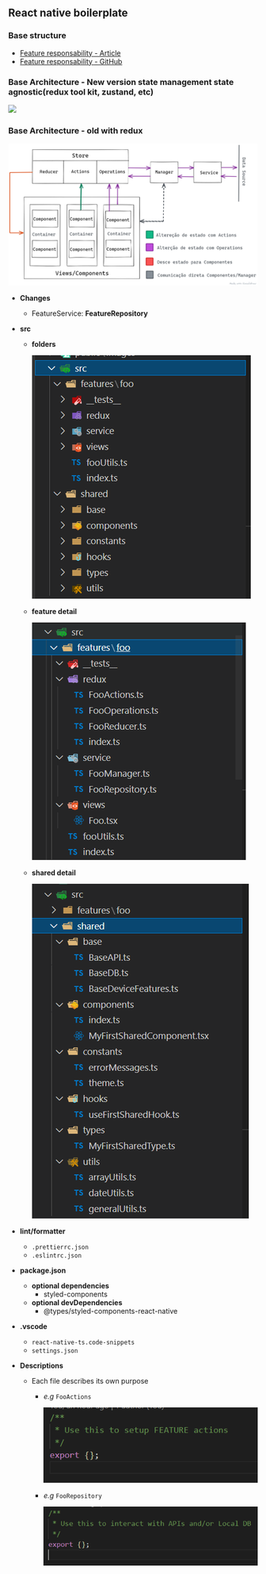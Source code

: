 ## React native boilerplate

### Base structure

- [Feature responsability - Article](https://ramonprata.medium.com/react-controle-de-estado-vamos-organizar-a065e0f5e82c)
- [Feature responsability - GitHub](https://github.com/ramonprata/structure_react_redux_app)


### Base Architecture - New version state management state agnostic(redux tool kit, zustand, etc)

![](https://github.com/ramonprata/structure_react_redux_app/blob/master/imagesReadme/feature-zoom-in.PNG?raw=true)

### Base Architecture - old with redux

![](https://github.com/ramonprata/structure_react_redux_app/blob/master/imagesReadme/structure.png?raw=true)

- **Changes**

  - FeatureService: **FeatureRepository**

- **src**

  - **folders**

    ![](public/images/structureCollapsed.PNG)

  - **feature detail**

    ![](public/images/srcFeatureDetails.PNG)

  - **shared detail**

    ![](public/images/srcSharedDetails.PNG)

- **lint/formatter**
  - `.prettierrc.json`
  - `.eslintrc.json`
- **package.json**
  - **optional dependencies**
    - styled-components
  - **optional devDependencies**
    - @types/styled-components-react-native
- **.vscode**

  - `react-native-ts.code-snippets`
  - `settings.json`

- **Descriptions**

  - Each file describes its own purpose

    - _e.g_ `FooActions`

      ![](public/images/actionsDesc.PNG)

    - _e.g_ `FooRepository`

      ![](public/images/repositoryDesc.PNG)
